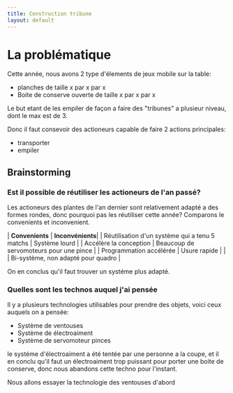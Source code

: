```yaml
---
title: Construction tribune
layout: default
---
```


# La problématique 

Cette année, nous avons 2 type d'élements de jeux mobile sur la table:
* planches de taille x par x par x
* Boite de conserve ouverte de taille x par x par x

Le but etant de les empiler de façon a faire des "tribunes" a plusieur niveau, dont le max est de 3.

Donc il faut consevoir des actioneurs capable de faire 2 actions principales:
* transporter
* empiler


## Brainstorming

### Est il possible de réutiliser les actioneurs de l'an passé?

Les actioneurs des plantes de l'an dernier sont relativement adapté a des formes rondes, donc pourquoi pas les réutiliser cette année? Comparons le convenients et inconvenient.


| **Convenients**                                | **Inconvénients**|
| Réutilisation d'un système qui a tenu 5 matchs | Système lourd                          |
| Accélère la conception                         | Beaucoup de servomoteurs pour une pince |
| Programmation accélérée                        | Usure rapide                            |
|                                                | Bi-système, non adapté pour quadro      |

On en conclus qu'il faut trouver un systéme plus adapté.

### Quelles sont les technos auquel j'ai pensée

Il y a plusieurs technologies utilisables pour prendre des objets, voici ceux auquels on a pensée:

* Système de ventouses
* Système de électroaiment
* Système de servomoteur pinces

le systéme d'électroaiment a été tentée par une personne a la coupe, et il en conclu qu'il faut un électroaiment trop puissant pour porter une boite de conserve, donc nous abandons cette techno pour l'instant.


Nous allons essayer la technologie des ventouses d'abord
